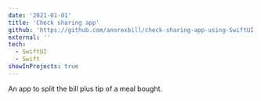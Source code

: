 ```yaml
---
date: '2021-01-01'
title: 'Check sharing app'
github: 'https://github.com/anorexbill/check-sharing-app-using-SwiftUI'
external: ''
tech:
  - SwiftUI
  - Swift
showInProjects: true
---
```


An app to split the bill plus tip of a meal bought.
